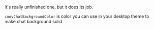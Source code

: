 It's really unfinished one, but it does its job.

`convChatBackgroundColor` is color you can use in your desktop theme to make chat background solid
